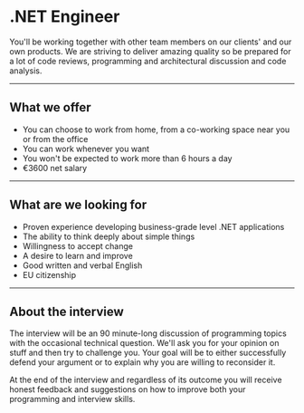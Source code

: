 # .NET Engineer

You'll be working together with other team members on our clients' and our own products. We are striving to deliver amazing quality so be prepared for a lot of code reviews, programming and architectural discussion and code analysis.

---

## What we offer
- You can choose to work from home, from a co-working space near you or from the office
- You can work whenever you want
- You won't be expected to work more than 6 hours a day
- €3600 net salary

---

## What are we looking for
- Proven experience developing business-grade level .NET applications
- The ability to think deeply about simple things
- Willingness to accept change
- A desire to learn and improve
- Good written and verbal English
- EU citizenship

---

## About the interview
The interview will be an 90 minute-long discussion of programming topics with the occasional technical question. We'll ask you for your opinion on stuff and then try to challenge you. Your goal will be to either successfully defend your argument or to explain why you are willing to reconsider it.

At the end of the interview and regardless of its outcome you will receive honest feedback and suggestions on how to improve both your programming and interview skills.